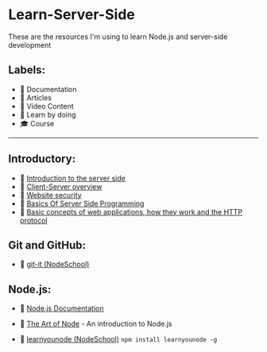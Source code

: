# Learn-Server-Side
These are the resources I'm using to learn Node.js and server-side development


## Labels:
  - :green_book: Documentation
  - :page_with_curl: Articles
  - :movie_camera: Vídeo Content
  - :triangular_ruler: Learn by doing
  - :mortar_board: Course
  
***

## Introductory:

  - :page_with_curl: [Introduction to the server side](https://developer.mozilla.org/en-US/docs/Learn/Server-side/First_steps/Introduction)
  - :page_with_curl: [Client-Server overview](https://developer.mozilla.org/en-US/docs/Learn/Server-side/First_steps/Client-Server_overview)
  - :page_with_curl: [Website security](https://developer.mozilla.org/en-US/docs/Learn/Server-side/First_steps/Website_security)
  - :movie_camera: [Basics Of Server Side Programming](https://www.youtube.com/watch?v=nhZMH8oX6xI)
  - :movie_camera: [Basic concepts of web applications, how they work and the HTTP protocol](https://www.youtube.com/watch?v=RsQ1tFLwldY)


## Git and GitHub:

  - :triangular_ruler: [git-it (NodeSchool)](https://github.com/jlord/git-it-electron)


## Node.js:

  - :green_book: [Node.js Documentation](https://nodejs.org/en/docs/)
  
  - :page_with_curl: [The Art of Node](https://github.com/maxogden/art-of-node) - An introduction to Node.js

  - :triangular_ruler: [learnyounode (NodeSchool)](https://github.com/workshopper/learnyounode) ```npm install learnyounode -g```
  
